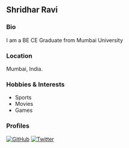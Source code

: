## Shridhar Ravi

### Bio
I am a BE CE Graduate from Mumbai University
 
### Location
Mumbai, India.

### Hobbies & Interests
- Sports
- Movies
- Games

### Profiles
[![GitHub][github-img]](https://github.com/shridharravi97) 
[![Twitter][twitter-img]](https://twitter.com/sridharravimani)
 

<!-- Don't edit the below 2 lines -->
[twitter-img]: https://i.imgur.com/wWzX9uB.png
[github-img]: https://i.imgur.com/9I6NRUm.png
